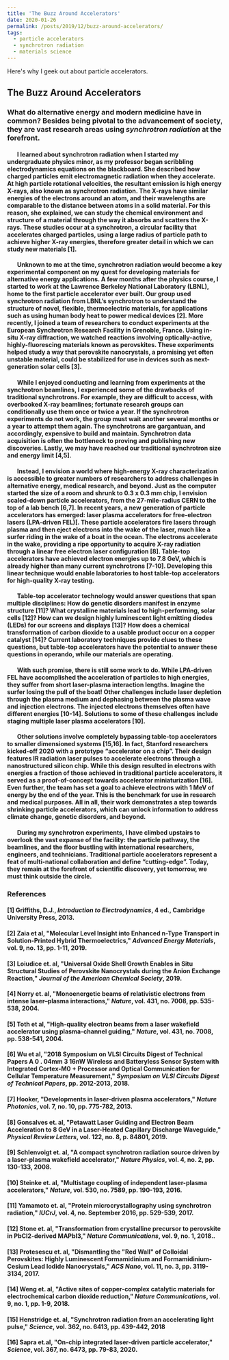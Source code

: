 ```yaml
---
title: 'The Buzz Around Accelerators'
date: 2020-01-26
permalink: /posts/2019/12/buzz-around-accelerators/
tags:
  - particle accelerators
  - synchrotron radiation
  - materials science
---
```


Here's why I geek out about particle accelerators.

The Buzz Around Accelerators
------

###  What do alternative energy and modern medicine have in common? Besides being pivotal to the advancement of society, they are vast research areas using *synchrotron radiation* at the forefront.

  #### &nbsp;&nbsp;&nbsp;&nbsp;&nbsp;&nbsp; I learned about synchrotron radiation when I started my undergraduate physics minor, as my professor began scribbling electrodynamics equations on the blackboard.  She described how charged particles emit electromagnetic radiation when they accelerate. At high particle rotational velocities, the resultant emission is high energy X-rays, also known as synchrotron radiation. The X-rays have similar energies of the electrons around an atom, and their wavelengths are comparable to the distance between atoms in a solid material. For this reason, she explained, we can study the chemical environment and structure of a material through the way it absorbs and scatters the X-rays. These studies occur at a synchrotron, a circular facility that accelerates  charged particles, using a large radius of particle path to achieve higher X-ray energies, therefore greater detail in which we can study new materials [1].
 #### &nbsp;&nbsp;&nbsp;&nbsp;&nbsp;&nbsp; Unknown to me at the time, synchrotron radiation would become a key experimental component on my quest for developing materials for alternative energy applications. A few months after the physics course, I started to work at the Lawrence Berkeley National Laboratory (LBNL), home to the first particle accelerator ever built. Our group used synchrotron radiation from LBNL’s synchrotron to understand the structure of novel, flexible, thermoelectric materials, for applications such as using human body heat to power medical devices [2]. More recently, I joined a team of researchers to conduct experiments at the European Synchrotron Research Facility in Grenoble, France. Using in-situ X-ray diffraction, we watched reactions involving optically-active, highly-fluorescing materials known as perovskites. These experiments helped study a way that perovskite nanocrystals, a promising yet often unstable material, could be stabilized for use in devices such as next-generation solar cells [3].
#### &nbsp;&nbsp;&nbsp;&nbsp;&nbsp;&nbsp; While I enjoyed conducting and learning from experiments at the synchrotron beamlines, I experienced some of the drawbacks of traditional synchrotrons. For example, they are difficult to access, with overbooked X-ray beamlines; fortunate research groups can conditionally use them once or twice a year. If the synchrotron experiments do not work, the group must wait another several months or a year to attempt them again. The synchrotrons are gargantuan, and accordingly, expensive to build and maintain. Synchrotron data acquisition is often the bottleneck to proving and publishing new discoveries. Lastly, we may have reached our traditional synchrotron size and energy limit [4,5].
#### &nbsp;&nbsp;&nbsp;&nbsp;&nbsp;&nbsp; Instead, I envision a world where high-energy X-ray characterization is accessible to greater numbers of researchers to address challenges in alternative energy, medical research, and beyond. Just as the computer started the size of a room and shrunk to 0.3 x 0.3 mm chip, I envision scaled-down particle accelerators, from the 27-mile-radius CERN to the top of a lab bench [6,7]. In recent years, a new generation of particle accelerators has emerged: laser plasma accelerators for free-electron lasers (LPA-driven FEL)[. These particle accelerators fire lasers through plasma and then eject electrons into the wake of the laser, much like a surfer riding in the wake of a boat in the ocean. The electrons accelerate in the wake, providing a ripe opportunity to acquire X-ray radiation through a linear free electron laser configuration [8]. Table-top accelerators have achieved electron energies up to 7.8 GeV, which is already higher than many current synchrotrons [7-10]. Developing this linear technique would enable laboratories to host table-top accelerators for high-quality X-ray testing.
#### &nbsp;&nbsp;&nbsp;&nbsp;&nbsp;&nbsp; Table-top accelerator technology would answer questions that span multiple disciplines: How do genetic disorders manifest in enzyme structure [11]? What crystalline materials lead to high-performing, solar cells [12]? How can we design highly luminescent light emitting diodes (LEDs) for our screens and displays [13]? How does a chemical transformation of carbon dioxide to a usable product occur on a copper catalyst [14]? Current laboratory techniques provide clues to these questions, but table-top accelerators have the potential to answer these questions in operando, while our materials are operating. 
#### &nbsp;&nbsp;&nbsp;&nbsp;&nbsp;&nbsp; With such promise, there is still some work to do. While LPA-driven FEL have accomplished the acceleration of particles to high energies, they suffer from short laser-plasma interaction lengths. Imagine the surfer losing the pull of the boat! Other challenges include laser depletion through the plasma medium and dephasing between the plasma wave and injection electrons. The injected electrons themselves often have different energies [10-14]. Solutions to some of these challenges include staging multiple laser plasma accelerators [10].  
#### &nbsp;&nbsp;&nbsp;&nbsp;&nbsp;&nbsp; Other solutions involve completely bypassing table-top accelerators to smaller dimensioned systems [15,16]. In fact, Stanford researchers kicked-off 2020 with a prototype “accelerator on a chip”. Their design features IR radiation laser pulses to accelerate electrons through a nanostructured silicon chip. While this design resulted in electrons with energies a fraction of those achieved in traditional particle accelerators, it served as a proof-of-concept towards accelerator miniaturization [16]. Even further, the team has set a goal to achieve electrons with 1 MeV of energy by the end of the year. This is the benchmark for use in research and medical purposes. All in all, their work demonstrates a step towards shrinking particle accelerators, which can unlock information to address climate change, genetic disorders, and beyond. 
#### &nbsp;&nbsp;&nbsp;&nbsp;&nbsp;&nbsp; During my synchrotron experiments, I have climbed upstairs to overlook the vast expanse of the facility: the particle pathway, the beamlines, and the floor bustling with international researchers, engineers, and technicians. Traditional particle accelerators represent a feat of multi-national collaboration and define “cutting-edge”. Today, they remain at the forefront of scientific discovery, yet tomorrow, we must think outside the circle. 

### References

#### [1] 	Griffiths, D.J., *Introduction to Electrodynamics*, 4 ed., Cambridge University Press, 2013. 
#### [2] 	 Zaia et al, "Molecular Level Insight into Enhanced n-Type Transport in Solution-Printed Hybrid Thermoelectrics," *Advanced Energy Materials*, vol. 9, no. 13, pp. 1-11, 2019.
#### [3] 	Loiudice et. al, "Universal Oxide Shell Growth Enables in Situ Structural Studies of Perovskite Nanocrystals during the Anion Exchange Reaction," *Journal of the American Chemical Society*, 2019.
#### [4] 	Norry et. al, "Monoenergetic beams of relativistic electrons from intense laser–plasma interactions," *Nature*, vol. 431, no. 7008, pp. 535-538, 2004. 
#### [5] 	Toth et al, "High-quality electron beams from a laser wakefield accelerator using plasma-channel guiding," *Nature*, vol. 431, no. 7008, pp. 538-541, 2004.
#### [6] 	Wu et al, "2018 Symposium on VLSI Circuits Digest of Technical Papers A 0 . 04mm 3 16nW Wireless and Batteryless Sensor System with Integrated Cortex-M0 + Processor and Optical Communication for Cellular Temperature Measurement," *Symposium on VLSI Circuits Digest of Technical Papers*, pp. 2012-2013, 2018. 
#### [7] 	Hooker, "Developments in laser-driven plasma accelerators," *Nature Photonics*, vol. 7, no. 10, pp. 775-782, 2013.
#### [8] 	Gonsalves et. al, "Petawatt Laser Guiding and Electron Beam Acceleration to 8 GeV in a Laser-Heated Capillary Discharge Waveguide," *Physical Review Letters*, vol. 122, no. 8, p. 84801, 2019. 
#### [9] 	Schlenvoigt et. al, "A compact synchrotron radiation source driven by a laser-plasma wakefield accelerator," *Nature Physics*, vol. 4, no. 2, pp. 130-133, 2008. 
#### [10] 	Steinke et. al, "Multistage coupling of independent laser-plasma accelerators," *Nature*, vol. 530, no. 7589, pp. 190-193, 2016. 
#### [11] 	Yamamoto et. al, "Protein microcrystallography using synchrotron radiation," *IUCrJ*, vol. 4, no. September 2016, pp. 529-539, 2017. 
#### [12] 	Stone et. al, "Transformation from crystalline precursor to perovskite in PbCl2-derived MAPbI3," *Nature Communications*, vol. 9, no. 1, 2018.. 
#### [13] 	Protesescu et. al, "Dismantling the "Red Wall" of Colloidal Perovskites: Highly Luminescent Formamidinium and Formamidinium-Cesium Lead Iodide Nanocrystals," *ACS Nano*, vol. 11, no. 3, pp. 3119-3134, 2017.  
#### [14] 	Weng et. al, "Active sites of copper-complex catalytic materials for electrochemical carbon dioxide reduction," *Nature Communications*, vol. 9, no. 1, pp. 1-9, 2018. 
#### [15] 	Henstridge et. al, "Synchrotron radiation from an accelerating light pulse," *Science*, vol. 362, no. 6413, pp. 439-442, 2018
#### [16] 	Sapra et.al, "On-chip integrated laser-driven particle accelerator," *Science*, vol. 367, no. 6473, pp. 79-83, 2020.


